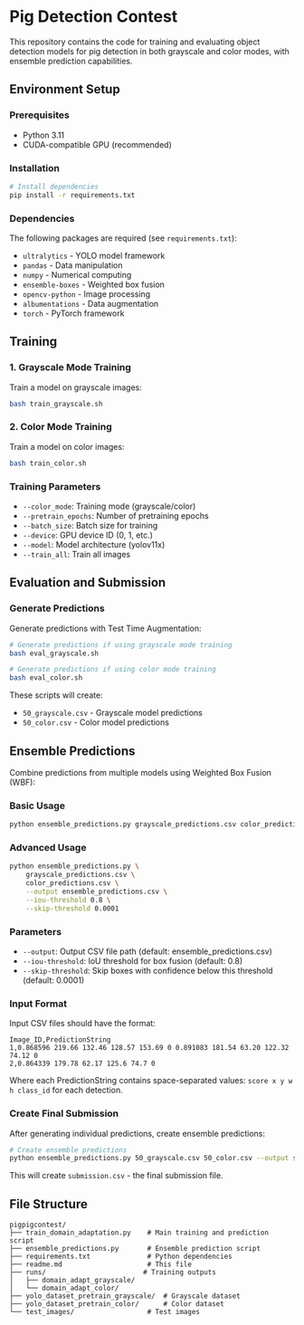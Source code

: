 # Pig Detection Contest

This repository contains the code for training and evaluating object detection models for pig detection in both grayscale and color modes, with ensemble prediction capabilities.

## Environment Setup

### Prerequisites
- Python 3.11
- CUDA-compatible GPU (recommended)

### Installation
```bash
# Install dependencies
pip install -r requirements.txt
```

### Dependencies
The following packages are required (see `requirements.txt`):
- `ultralytics` - YOLO model framework
- `pandas` - Data manipulation
- `numpy` - Numerical computing
- `ensemble-boxes` - Weighted box fusion
- `opencv-python` - Image processing
- `albumentations` - Data augmentation
- `torch` - PyTorch framework

## Training

### 1. Grayscale Mode Training

Train a model on grayscale images:

```bash
bash train_grayscale.sh
```

### 2. Color Mode Training

Train a model on color images:

```bash
bash train_color.sh
```

### Training Parameters
- `--color_mode`: Training mode (grayscale/color)
- `--pretrain_epochs`: Number of pretraining epochs
- `--batch_size`: Batch size for training
- `--device`: GPU device ID (0, 1, etc.)
- `--model`: Model architecture (yolov11x)
- `--train_all`: Train all images

## Evaluation and Submission

### Generate Predictions

Generate predictions with Test Time Augmentation:

```bash
# Generate predictions if using grayscale mode training
bash eval_grayscale.sh

# Generate predictions if using color mode training
bash eval_color.sh
```

These scripts will create:
- `50_grayscale.csv` - Grayscale model predictions
- `50_color.csv` - Color model predictions


## Ensemble Predictions

Combine predictions from multiple models using Weighted Box Fusion (WBF):

### Basic Usage
```bash
python ensemble_predictions.py grayscale_predictions.csv color_predictions.csv
```

### Advanced Usage
```bash
python ensemble_predictions.py \
    grayscale_predictions.csv \
    color_predictions.csv \
    --output ensemble_predictions.csv \
    --iou-threshold 0.8 \
    --skip-threshold 0.0001
```

### Parameters
- `--output`: Output CSV file path (default: ensemble_predictions.csv)
- `--iou-threshold`: IoU threshold for box fusion (default: 0.8)
- `--skip-threshold`: Skip boxes with confidence below this threshold (default: 0.0001)

### Input Format
Input CSV files should have the format:
```csv
Image_ID,PredictionString
1,0.868596 219.66 132.46 128.57 153.69 0 0.891083 181.54 63.20 122.32 74.12 0
2,0.864339 179.78 62.17 125.6 74.7 0
```

Where each PredictionString contains space-separated values: `score x y w h class_id` for each detection.

### Create Final Submission

After generating individual predictions, create ensemble predictions:

```bash
# Create ensemble predictions
python ensemble_predictions.py 50_grayscale.csv 50_color.csv --output submission.csv
```

This will create `submission.csv` - the final submission file.

## File Structure

```
pigpigcontest/
├── train_domain_adaptation.py    # Main training and prediction script
├── ensemble_predictions.py       # Ensemble prediction script
├── requirements.txt              # Python dependencies
├── readme.md                     # This file
├── runs/                        # Training outputs
│   ├── domain_adapt_grayscale/
│   └── domain_adapt_color/
├── yolo_dataset_pretrain_grayscale/  # Grayscale dataset
├── yolo_dataset_pretrain_color/      # Color dataset
└── test_images/                  # Test images
```